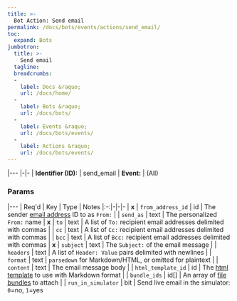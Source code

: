 ```yaml
---
title: >-
  Bot Action: Send email
permalink: /docs/bots/events/actions/send_email/
toc:
  expand: Bots
jumbotron:
  title: >-
    Send email
  tagline: 
  breadcrumbs:
  -
    label: Docs &raquo;
    url: /docs/home/
  -
    label: Bots &raquo;
    url: /docs/bots/
  -
    label: Events &raquo;
    url: /docs/bots/events/
  -
    label: Actions &raquo;
    url: /docs/bots/events/
---
```


|---
|-|-
| **Identifier (ID):** | send_email
| **Event:** | (All)

### Params

|---
| Req'd | Key | Type | Notes 
|:-:|-|-|-
| **x** | `from_address_id` | id | The sender [email address](/docs/records/types/address/) ID to as `From:`
|  | `send_as` | text | The personalized `From:` name
| **x** | `to` | text | A list of `To:` recipient email addresses delimited with commas
|  | `cc` | text | A list of `Cc:` recipient email addresses delimited with commas
|  | `bcc` | text | A list of `Bcc:` recipient email addresses delimited with commas
| **x** | `subject` | text | The `Subject:` of the email message
|  | `headers` | text | A list of `Header: Value` pairs delimited with newlines
|  | `format` | text | `parsedown` for Markdown/HTML, or omitted for plaintext
|  | `content` | text | The email message body
|  | `html_template_id` | id | The [html template](/docs/records/types/html_template/) to use with Markdown format
|  | `bundle_ids` | id[] | An array of [file bundles](/docs/records/types/file_bundle/) to attach
|  | `run_in_simulator` | bit | Send live email in the simulator: `0`=no, `1`=yes
